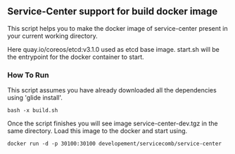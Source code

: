 ## Service-Center support for build docker image

This script helps you to make the docker image of service-center present in your current working directory.

Here quay.io/coreos/etcd:v3.1.0 used as etcd base image. start.sh will be the entrypoint for the docker container to start.

### How To Run

This script assumes you have already downloaded all the dependencies using 'glide install'.

    bash -x build.sh
    
Once the script finishes you will see image service-center-dev.tgz in the same directory. 
Load this image to the docker and start using.

    docker run -d -p 30100:30100 developement/servicecomb/service-center

